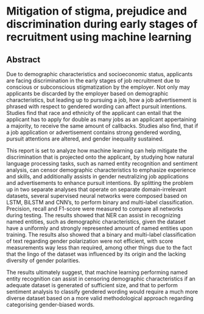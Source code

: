 # Mitigation of stigma, prejudice and discrimination during early stages of recruitment using machine learning

## Abstract
Due to demographic characteristics and socioeconomic status, applicants are facing discrimination in the
early stages of job recruitment due to conscious or subconscious stigmatization by the employer. Not
only may applicants be discarded by the employer based on demographic characteristics, but leading up to
pursuing a job, how a job advertisement is phrased with respect to gendered wording can affect pursuit
intentions. Studies find that race and ethnicity of the applicant can entail that the applicant has to
apply for double as many jobs as an applicant appertaining a majority, to receive the same amount of
callbacks. Studies also find, that if a job application or advertisement contains strong gendered wording,
pursuit attentions are altered, and gender inequality sustained.

This report is set to analyze how machine learning can help mitigate the discrimination that is projected
onto the applicant, by studying how natural language processing tasks, such as named entity recognition
and sentiment analysis, can censor demographic characteristics to emphasize experience and skills, and
additionally assists in gender neutralizing job applications and advertisements to enhance pursuit intentions. By splitting the problem up in two separate analyses that operate on separate domain-irrelevant
datasets, several supervised neural networks were composed based on LSTM, BiLSTM and CNN’s, to
perform binary and multi-label classification. Precision, recall and F1-score were measured to compare
all networks during testing. The results showed that NER can assist in recognizing named entities, such
as demographic characteristics, given the dataset have a uniformly and strongly represented amount of
named entities upon training. The results also showed that a binary and multi-label classification of text
regarding gender polarization were not efficient, with score measurements way less than required, among
other things due to the fact that the lingo of the dataset was influenced by its origin and the lacking
diversity of gender polarities.

The results ultimately suggest, that machine learning performing named entity recognition can assist
in censoring demographic characteristics if an adequate dataset is generated of sufficient size, and that
to perform sentiment analysis to classify gendered wording would require a much more diverse dataset
based on a more valid methodological approach regarding categorising gender-biased words.
